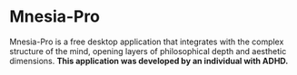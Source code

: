# Mnesia-Pro
 Mnesia-Pro is a free desktop application that integrates with the complex structure of the mind, opening layers of philosophical depth and aesthetic dimensions.
**This application was developed by an individual with ADHD.**
